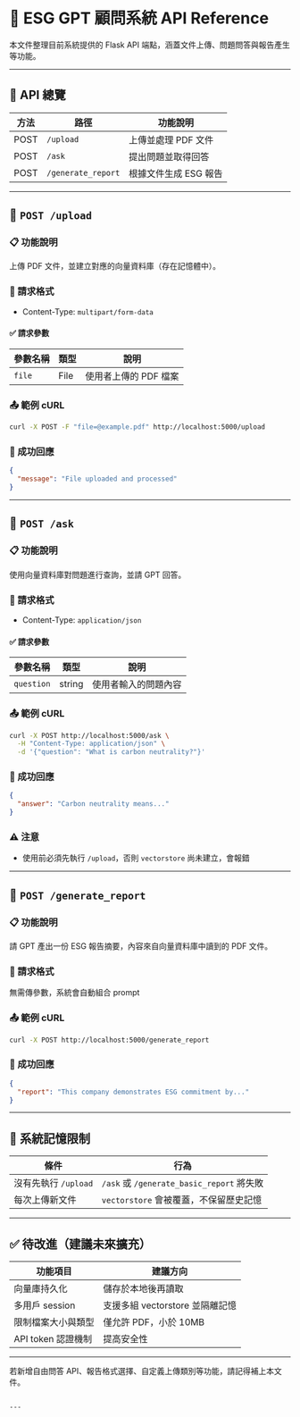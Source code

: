 
# 📡 ESG GPT 顧問系統 API Reference

本文件整理目前系統提供的 Flask API 端點，涵蓋文件上傳、問題問答與報告產生等功能。

---

## 📁 API 總覽

| 方法 | 路徑              | 功能說明             |
|------|-------------------|----------------------|
| POST | `/upload`         | 上傳並處理 PDF 文件 |
| POST | `/ask`            | 提出問題並取得回答 |
| POST | `/generate_report`| 根據文件生成 ESG 報告 |

---

## 📨 `POST /upload`

### 📋 功能說明
上傳 PDF 文件，並建立對應的向量資料庫（存在記憶體中）。

### 🔧 請求格式
- Content-Type: `multipart/form-data`

#### ✅ 請求參數
| 參數名稱 | 類型     | 說明               |
|----------|----------|--------------------|
| `file`   | File     | 使用者上傳的 PDF 檔案 |

### 📤 範例 cURL
```bash
curl -X POST -F "file=@example.pdf" http://localhost:5000/upload
```

### 📨 成功回應
```json
{
  "message": "File uploaded and processed"
}
```

---

## 🧠 `POST /ask`

### 📋 功能說明
使用向量資料庫對問題進行查詢，並請 GPT 回答。

### 🔧 請求格式
- Content-Type: `application/json`

#### ✅ 請求參數
| 參數名稱   | 類型   | 說明               |
|------------|--------|--------------------|
| `question` | string | 使用者輸入的問題內容 |

### 📤 範例 cURL
```bash
curl -X POST http://localhost:5000/ask \
  -H "Content-Type: application/json" \
  -d '{"question": "What is carbon neutrality?"}'
```

### 📨 成功回應
```json
{
  "answer": "Carbon neutrality means..."
}
```

### ⚠️ 注意
- 使用前必須先執行 `/upload`，否則 `vectorstore` 尚未建立，會報錯

---

## 📄 `POST /generate_report`

### 📋 功能說明
請 GPT 產出一份 ESG 報告摘要，內容來自向量資料庫中讀到的 PDF 文件。

### 🔧 請求格式
無需傳參數，系統會自動組合 prompt

### 📤 範例 cURL
```bash
curl -X POST http://localhost:5000/generate_report
```

### 📨 成功回應
```json
{
  "report": "This company demonstrates ESG commitment by..."
}
```

---

## 🧱 系統記憶限制

| 條件                   | 行為                                   |
|------------------------|----------------------------------------|
| 沒有先執行 `/upload`   | `/ask` 或 `/generate_basic_report` 將失敗    |
| 每次上傳新文件         | `vectorstore` 會被覆蓋，不保留歷史記憶 |

---

## ✅ 待改進（建議未來擴充）

| 功能項目              | 建議方向                         |
|------------------------|----------------------------------|
| 向量庫持久化           | 儲存於本地後再讀取               |
| 多用戶 session         | 支援多組 vectorstore 並隔離記憶 |
| 限制檔案大小與類型     | 僅允許 PDF，小於 10MB           |
| API token 認證機制     | 提高安全性                       |

---

若新增自由問答 API、報告格式選擇、自定義上傳類別等功能，請記得補上本文件。

```

---


